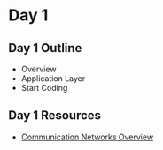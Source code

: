 # Day 1

## Day 1 Outline

* Overview
* Application Layer
* Start Coding

## Day 1 Resources

* [Communication Networks Overview](https://com.ricks.io/Day1/)
